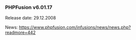 ### PHPFusion v6.01.17
Release date: 29.12.2008

News: https://www.phpfusion.com/infusions/news/news.php?readmore=442
